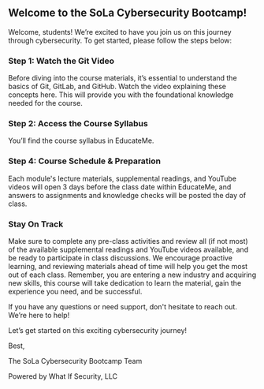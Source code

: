 ## Welcome to the SoLa Cybersecurity Bootcamp!

Welcome, students! We’re excited to have you join us on this journey through cybersecurity. To get started, please follow the steps below:

### Step 1: Watch the Git Video

Before diving into the course materials, it’s essential to understand the basics of Git, GitLab, and GitHub. Watch the video explaining these concepts here. This will provide you with the foundational knowledge needed for the course.

### Step 2: Access the Course Syllabus

You’ll find the course syllabus in EducateMe.

### Step 4: Course Schedule & Preparation

Each module's lecture materials, supplemental readings, and YouTube videos will open 3 days before the class date within EducateMe, and answers to assignments and knowledge checks will be posted the day of class. 

### Stay On Track

Make sure to complete any pre-class activities and review all (if not most) of the available supplemental readings and YouTube videos available, and be ready to participate in class discussions. We encourage proactive learning, and reviewing materials ahead of time will help you get the most out of each class. Remember, you are entering a new industry and acquiring new skills, this course will take dedication to learn the material, gain the experience you need, and be successful.

If you have any questions or need support, don't hesitate to reach out. We’re here to help!

Let’s get started on this exciting cybersecurity journey!

Best,


The SoLa Cybersecurity Bootcamp Team


Powered by What If Security, LLC
